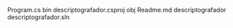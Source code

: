 Program.cs  bin		       descriptografador.csproj  obj
Readme.md   descriptografador  descriptografador.sln

